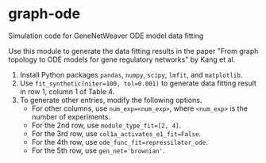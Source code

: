 # graph-ode
Simulation code for GeneNetWeaver ODE model data fitting

Use this module to generate the data fitting results in the paper "From graph topology to ODE models for gene regulatory networks" by Kang et al.
1. Install Python packages `pandas`, `numpy`, `scipy`, `lmfit`, and `matplotlib`.
2. Use `fit_synthetic(niter=100, tol=0.001)` to generate data fitting result in row 1, column 1 of Table 4.
3. To generate other entries, modify the following options.
    * For other columns, use `num_exp=<num_exp>`, where `<num_exp>` is the number of experiments.
    * For the 2nd row, use `module_type_fit=[2, 4]`.
    * For the 3rd row, use `col1a_activates_e1_fit=False`.
    * For the 4th row, use `ode_func_fit=repressilator_ode`.
    * For the 5th row, use `gen_net='brownian'`.
